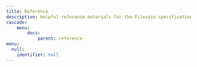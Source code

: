 ```yaml
---
title: Reference
description: Helpful reference materials for the Filecoin specification, implementations, and ecosystem.
cascade:
    menu:
        docs:
            parent: reference
menu:
  null:
    identifier: null
---
```

